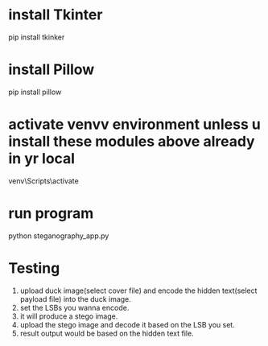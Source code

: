 # install Tkinter
pip install tkinker
# install Pillow
pip install pillow
# activate venvv environment unless u install these modules above already in yr local
venv\Scripts\activate
# run program
python steganography_app.py

# Testing
1. upload duck image(select cover file) and encode the hidden text(select payload file) into the duck image.
2. set the LSBs you wanna encode.
3. it will produce a stego image.
4. upload the stego image and decode it based on the LSB you set.
5. result output would be based on the hidden text file.

